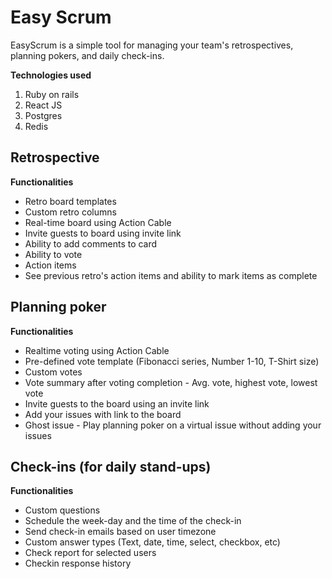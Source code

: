 <!-- @format -->

# Easy Scrum

EasyScrum is a simple tool for managing your team's retrospectives, planning pokers, and daily check-ins.

**Technologies used**

1.  Ruby on rails
2.  React JS
3.  Postgres
4.  Redis

## Retrospective

**Functionalities**

- Retro board templates
- Custom retro columns
- Real-time board using Action Cable
- Invite guests to board using invite link
- Ability to add comments to card
- Ability to vote
- Action items
- See previous retro's action items and ability to mark items as complete

## Planning poker

**Functionalities**

- Realtime voting using Action Cable
- Pre-defined vote template (Fibonacci series, Number 1-10, T-Shirt size)
- Custom votes
- Vote summary after voting completion - Avg. vote, highest vote, lowest vote
- Invite guests to the board using an invite link
- Add your issues with link to the board
- Ghost issue - Play planning poker on a virtual issue without adding your issues

## Check-ins (for daily stand-ups)

**Functionalities**

- Custom questions
- Schedule the week-day and the time of the check-in
- Send check-in emails based on user timezone
- Custom answer types (Text, date, time, select, checkbox, etc)
- Check report for selected users
- Checkin response history
